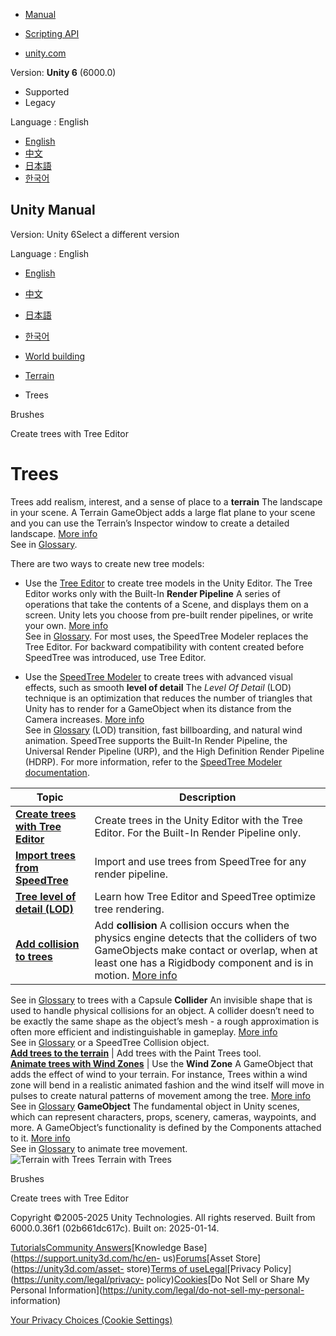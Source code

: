 [](https://docs.unity3d.com)

  * [Manual](../Manual/index.html)
  * [Scripting API](../ScriptReference/index.html)

  * [unity.com](https://unity.com/)

Version: **Unity 6** (6000.0)

  * Supported
  * Legacy

Language : English

  * [English](/Manual/terrain-Trees-Landing.html)
  * [中文](/cn/current/Manual/terrain-Trees-Landing.html)
  * [日本語](/ja/current/Manual/terrain-Trees-Landing.html)
  * [한국어](/kr/current/Manual/terrain-Trees-Landing.html)

[](https://docs.unity3d.com)

## Unity Manual

Version: Unity 6Select a different version

Language : English

  * [English](/Manual/terrain-Trees-Landing.html)
  * [中文](/cn/current/Manual/terrain-Trees-Landing.html)
  * [日本語](/ja/current/Manual/terrain-Trees-Landing.html)
  * [한국어](/kr/current/Manual/terrain-Trees-Landing.html)

  * [World building](CreatingEnvironments.html)
  * [Terrain](script-Terrain.html)
  * Trees

[](class-Brush.html)

Brushes

[](class-Tree.html)

Create trees with Tree Editor

# Trees

Trees add realism, interest, and a sense of place to a **terrain** The
landscape in your scene. A Terrain GameObject adds a large flat plane to your
scene and you can use the Terrain’s Inspector window to create a detailed
landscape. [More info](terrain-UsingTerrains.html)  
See in [Glossary](Glossary.html#Terrain).

There are two ways to create new tree models:

  * Use the [Tree Editor](class-Tree.html) to create tree models in the Unity Editor. The Tree Editor works only with the Built-In **Render Pipeline** A series of operations that take the contents of a Scene, and displays them on a screen. Unity lets you choose from pre-built render pipelines, or write your own. [More info](render-pipelines.html)  
See in [Glossary](Glossary.html#Renderpipeline). For most uses, the SpeedTree
Modeler replaces the Tree Editor. For backward compatibility with content
created before SpeedTree was introduced, use Tree Editor.

  * Use the [SpeedTree Modeler](https://store.speedtree.com) to create trees with advanced visual effects, such as smooth **level of detail** The _Level Of Detail_ (LOD) technique is an optimization that reduces the number of triangles that Unity has to render for a GameObject when its distance from the Camera increases. [More info](LevelOfDetail.html)  
See in [Glossary](Glossary.html#levelofdetail) (LOD) transition, fast
billboarding, and natural wind animation. SpeedTree supports the Built-In
Render Pipeline, the Universal Render Pipeline (URP), and the High Definition
Render Pipeline (HDRP). For more information, refer to the [SpeedTree Modeler
documentation](http://docs9.speedTree.com/).

**Topic** | **Description**  
---|---  
[**Create trees with Tree Editor**](class-Tree.html) | Create trees in the Unity Editor with the Tree Editor. For the Built-In Render Pipeline only.  
[**Import trees from SpeedTree**](SpeedTree-landing.html) | Import and use trees from SpeedTree for any render pipeline.  
[**Tree level of detail (LOD)**](terrain-Tree-LOD.html) | Learn how Tree Editor and SpeedTree optimize tree rendering.  
[**Add collision to trees**](terrain-Tree-Colliders.html) | Add **collision** A collision occurs when the physics engine detects that the colliders of two GameObjects make contact or overlap, when at least one has a Rigidbody component and is in motion. [More info](CollidersOverview.html)  
See in [Glossary](Glossary.html#Collision) to trees with a Capsule
**Collider** An invisible shape that is used to handle physical collisions for
an object. A collider doesn’t need to be exactly the same shape as the
object’s mesh - a rough approximation is often more efficient and
indistinguishable in gameplay. [More info](CollidersOverview.html)  
See in [Glossary](Glossary.html#Collider) or a SpeedTree Collision object.  
[**Add trees to the terrain**](terrain-Trees.html) | Add trees with the Paint Trees tool.  
[**Animate trees with Wind Zones**](class-WindZone.html) | Use the **Wind Zone** A GameObject that adds the effect of wind to your terrain. For instance, Trees within a wind zone will bend in a realistic animated fashion and the wind itself will move in pulses to create natural patterns of movement among the tree. [More info](class-WindZone.html)  
See in [Glossary](Glossary.html#windzone) **GameObject** The fundamental
object in Unity scenes, which can represent characters, props, scenery,
cameras, waypoints, and more. A GameObject’s functionality is defined by the
Components attached to it. [More info](class-GameObject.html)  
See in [Glossary](Glossary.html#GameObject) to animate tree movement.  
![Terrain with Trees](../uploads/Main/TerrainWithTrees.jpg) Terrain with Trees

[](class-Brush.html)

Brushes

[](class-Tree.html)

Create trees with Tree Editor

Copyright ©2005-2025 Unity Technologies. All rights reserved. Built from
6000.0.36f1 (02b661dc617c). Built on: 2025-01-14.

[Tutorials](https://learn.unity.com/)[Community
Answers](https://answers.unity3d.com)[Knowledge
Base](https://support.unity3d.com/hc/en-
us)[Forums](https://forum.unity3d.com)[Asset Store](https://unity3d.com/asset-
store)[Terms of
use](https://docs.unity3d.com/Manual/TermsOfUse.html)[Legal](https://unity.com/legal)[Privacy
Policy](https://unity.com/legal/privacy-
policy)[Cookies](https://unity.com/legal/cookie-policy)[Do Not Sell or Share
My Personal Information](https://unity.com/legal/do-not-sell-my-personal-
information)

[Your Privacy Choices (Cookie Settings)](javascript:void\(0\);)

